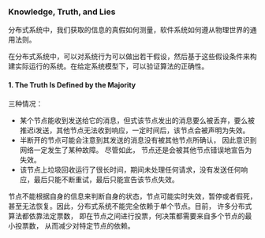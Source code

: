 ### Knowledge, Truth, and Lies
分布式系统中，我们获取的信息的真假如何测量，软件系统如何遵从物理世界的通用法则。

在分布式系统中，可以对系统行为可以做出若干假设，然后基于这些假设条件来构建实际运行的系统。在给定系统模型下，可以验证算法的正确性。

#### 1. The Truth Is Defined by the Majority
三种情况：
* 某个节点能收到发送给它的消息，但式该节点发出的消息要么被丢弃，要么被推迟i发送，其他节点无法收到响应，一定时间后，该节点会被声明为失效。
* 半断开的节点可能会注意到其发送的消息没有被其他节点所确认， 因此意识到网络一定发生了某种故障。 尽管如此， 节点还是会被其他节点错误地宣告为失效。
* 该节点上垃圾回收运行了很长时间，期间未处理任何请求，没有发送任何响应，最后只能不断重试，最后只能宣告该节点失效。

节点不能根据自身的信息来判断自身的状态，节点可能实时失效，暂停或者假死，甚至无法恢复。因此，分布式系统不能完全依赖于单个节点。目前， 许多分布式算法都依靠法定票数， 即在节点之间进行投票，何决策都需要来自多个节点的最小投票数， 从而减少对特定节点的依赖。